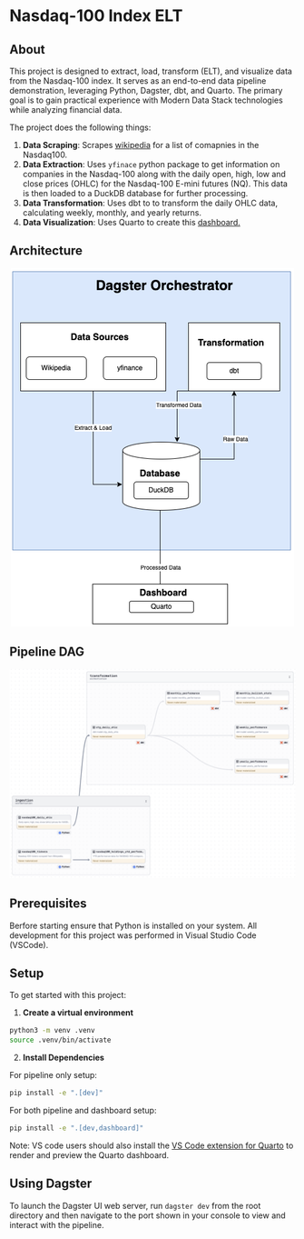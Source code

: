 # Nasdaq-100 Index ELT

## About
This project is designed to extract, load, transform (ELT), and visualize data from the Nasdaq-100 index. It serves as an end-to-end data pipeline demonstration, leveraging Python, Dagster, dbt, and Quarto. The primary goal is to gain practical experience with Modern Data Stack technologies while analyzing financial data.

The project does the following things:

1. __Data Scraping__: Scrapes [wikipedia](https://en.wikipedia.org/wiki/Nasdaq-100) for a list of comapnies in the Nasdaq100.
2. __Data Extraction__: Uses `yfinace` python package to get information on companies in the Nasdaq-100 along with the daily open, high, low and close prices (OHLC) for the Nasdaq-100 E-mini futures (NQ). This data is then loaded to a DuckDB database for further processing.
4. __Data Transformation__: Uses dbt to to transform the daily OHLC data, calculating weekly, monthly, and yearly returns.
5. __Data Visualization__: Uses Quarto to create this [dashboard.](https://ljwoodley.github.io/posts/2024-09-06/post.html)


## Architecture

<p align="center" width="100%">
  <img src="images/architecture.png"/>
</p>

## Pipeline DAG

<p align="center" width="100%">
  <img src="images/dag.png"/>
</p>

## Prerequisites
Berfore starting ensure that Python is installed on your system. All development for this project was performed in Visual Studio Code (VSCode).

## Setup

To get started with this project:

1. __Create a virtual environment__

```bash
python3 -m venv .venv
source .venv/bin/activate
```

2. __Install Dependencies__

For pipeline only setup:
```bash
pip install -e ".[dev]"
```

For both pipeline and dashboard setup:
```bash
pip install -e ".[dev,dashboard]"
```
Note: VS code users should also install the [VS Code extension for Quarto](https://marketplace.visualstudio.com/items?itemName=quarto.quarto) to render and preview the Quarto dashboard. 

## Using Dagster
To launch the Dagster UI web server, run `dagster dev` from the root directory and then navigate to the port shown in your console to view and interact with the pipeline.

